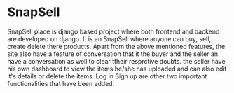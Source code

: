 # SnapSell
SnapSell place is django based project where both frontend and backend are developed on django.
It is an SnapSell where anyone can buy, sell, create delete  there products.
Apart from the above mentioned features, the site also have a feature of conversation that it the buyer and the seller an have a conversation as well to clear ttheir resprctive doubts.
the seller have his own dashboard to view the items he/she has uploaded and can also edit it's details or delete the items.
Log in Sign up are other two important functionalities that have been added.

